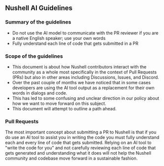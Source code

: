 
## Nushell AI Guidelines

### Summary of the guidelines

- Do not use the AI model to communicate with the PR reviewer if you are a native English speaker;
use your own words
- Fully understand each line of code that gets submitted in a PR

### Scope of the guidelines

- This document is about how Nushell contributors interact with the community as a whole
most specifically in the context of Pull Requests (PRs) but also in other areas
including Discussions, Issues, and Discord.
- Over the past couple of months we have noticed that in some cases developers
are using the AI tool output as a replacement for their own words in dialogs
and code.
- This has led to some confusing and unclear direction in our policy about
how we want to move forward on this subject.  
- This document will attempt
to outline a path ahead.

### Pull Requests

The most important concept about submitting a PR to Nushell is that if
you do use an AI tool to assist you in writing the code you must fully
understand each and every line of code that gets submitted.  Relying
on an AI tool to "write the code for you" and not carefully reviewing
each line of code that gets generated and understanding what it does
will not help the Nushell community and codebase move forward in a sustainable
fashion.
